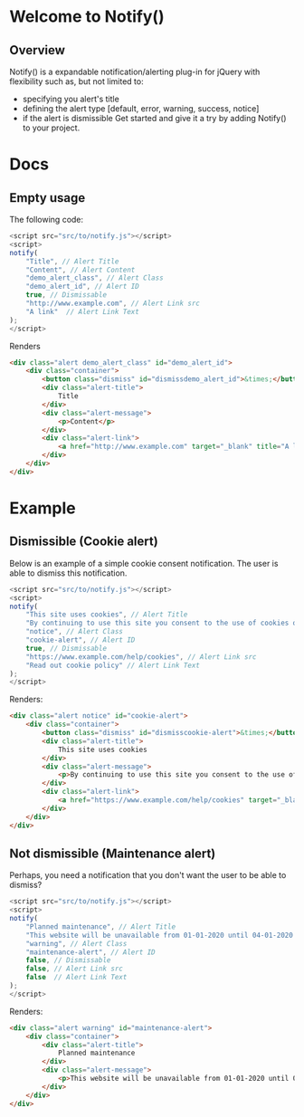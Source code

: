 # Welcome to Notify()
## Overview
Notify() is a expandable notification/alerting plug-in for jQuery with flexibility such as, but not limited to:
- specifying you alert's title
- defining the alert type [default, error, warning, success, notice]
- if the alert is dismissible
Get started and give it a try by adding Notify() to your project.


# Docs
## Empty usage
The following code:
```javascript
<script src="src/to/notify.js"></script>
<script>
notify(
	"Title", // Alert Title
	"Content", // Alert Content
	"demo_alert_class", // Alert Class
	"demo_alert_id", // Alert ID
	true, // Dismissable
	"http://www.example.com", // Alert Link src
	"A link"  // Alert Link Text
);
</script>
```

Renders
```html
<div class="alert demo_alert_class" id="demo_alert_id">
	<div class="container">
		<button class="dismiss" id="dismissdemo_alert_id">&times;</button>
		<div class="alert-title">
			Title
		</div>
		<div class="alert-message">
			<p>Content</p>
		</div>
		<div class="alert-link">
			<a href="http://www.example.com" target="_blank" title="A link">A link</a>
		</div>
	</div>
</div>
```

# Example
## Dismissible (Cookie alert)
Below is an example of a simple cookie consent notification. The user is able to dismiss this notification.
```javascript
<script src="src/to/notify.js"></script>
<script>
notify(
	"This site uses cookies", // Alert Title
	"By continuing to use this site you consent to the use of cookies on your device as described in our cookie policy unless you have disabled them.", // Alert Content
	"notice", // Alert Class
	"cookie-alert", // Alert ID
	true, // Dismissable
	"https://www.example.com/help/cookies", // Alert Link src
	"Read out cookie policy" // Alert Link Text
);
</script>
```

Renders:
```html
<div class="alert notice" id="cookie-alert">
	<div class="container">
		<button class="dismiss" id="dismisscookie-alert">&times;</button>
		<div class="alert-title">
			This site uses cookies
		</div>
		<div class="alert-message">
			<p>By continuing to use this site you consent to the use of cookies on your device as described in our cookie policy unless you have disabled them.</p>
		</div>
		<div class="alert-link">
			<a href="https://www.example.com/help/cookies" target="_blank" title="Read out cookie policy">Read out cookie policy</a>
		</div>
	</div>
</div>
```

## Not dismissible (Maintenance alert)
Perhaps, you need a notification that you don't want the user to be able to dismiss?
```javascript
<script src="src/to/notify.js"></script>
<script>
notify(
	"Planned maintenance", // Alert Title
	"This website will be unavailable from 01-01-2020 until 04-01-2020 - sorry for any trouble this may cause.", // Alert Content
	"warning", // Alert Class
	"maintenance-alert", // Alert ID
	false, // Dismissable
	false, // Alert Link src
	false  // Alert Link Text
);
</script>
```

Renders:
```html
<div class="alert warning" id="maintenance-alert">
	<div class="container">
		<div class="alert-title">
			Planned maintenance
		</div>
		<div class="alert-message">
			<p>This website will be unavailable from 01-01-2020 until 04-01-2020 - sorry for any trouble this may cause.</p>
		</div>
	</div>
</div>
```
